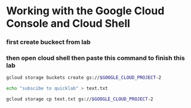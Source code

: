 # Working with the Google Cloud Console and Cloud Shell

### first create buckect from lab
### then open cloud shell then paste this command to finish this lab


```bash
gcloud storage buckets create gs://$GOOGLE_CLOUD_PROJECT-2

echo "subscibe to quicklab" > text.txt

gcloud storage cp text.txt gs://$GOOGLE_CLOUD_PROJECT-2


```
